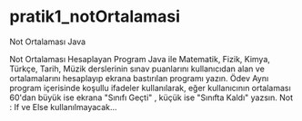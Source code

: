 # pratik1_notOrtalamasi
 Not Ortalaması Java

Not Ortalaması Hesaplayan Program
        Java ile Matematik, Fizik, Kimya, Türkçe, Tarih, Müzik derslerinin sınav puanlarını
        kullanıcıdan alan ve ortalamalarını hesaplayıp ekrana bastırılan programı yazın.
        Ödev
        Aynı program içerisinde koşullu ifadeler kullanılarak,
        eğer kullanıcının ortalaması 60'dan büyük ise ekrana "Sınıfı Geçti" ,
        küçük ise "Sınıfta Kaldı" yazsın.
        Not : If ve Else kullanılmayacak...
